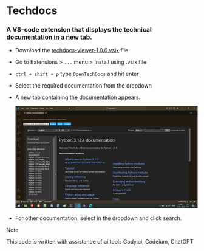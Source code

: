 # Techdocs
### A VS-code extension that displays the technical documentation in a new tab.

- Download the [techdocs-viewer-1.0.0.vsix](https://github.com/beta-works/techdocs-vscode-ext/blob/dev/techdocs-viewer-1.0.0.vsix) file
- Go to Extensions > `...` menu > Install using .vsix file
- `ctrl + shift + p` type `OpenTechDocs` and hit enter
- Select the required documentation from the dropdown
- A new tab containing the documentation appears.

  ![Techdocs in a new tab in vs-code](https://github.com/beta-works/techdocs-vscode-ext/blob/dev/Screenshots/Step%204.png)
- For other documentation, select in the dropdown and click search.

>[!NOTE]
>This code is written with assistance of ai tools Cody.ai, Codeium, ChatGPT
